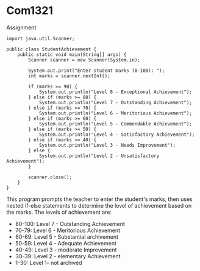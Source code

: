 # Com1321
Assignment

```
import java.util.Scanner;

public class StudentAchievement {
    public static void main(String[] args) {
        Scanner scanner = new Scanner(System.in);

        System.out.print("Enter student marks (0-100): ");
        int marks = scanner.nextInt();

        if (marks >= 90) {
            System.out.println("Level 8 - Exceptional Achievement");
        } else if (marks >= 80) {
            System.out.println("Level 7 - Outstanding Achievement");
        } else if (marks >= 70) {
            System.out.println("Level 6 - Meritorious Achievement");
        } else if (marks >= 60) {
            System.out.println("Level 5 - Commendable Achievement");
        } else if (marks >= 50) {
            System.out.println("Level 4 - Satisfactory Achievement");
        } else if (marks >= 40) {
            System.out.println("Level 3 - Needs Improvement");
        } else {
            System.out.println("Level 2 - Unsatisfactory Achievement");
        }

        scanner.close();
    }
}
```

This program prompts the teacher to enter the student's marks, then uses nested if-else statements to determine the level of achievement based on the marks. The levels of achievement are:

- 80-100: Level 7 - Outstanding Achievement
- 70-79: Level 6 - Meritorious Achievement
- 60-69: Level 5 - Substantial archivement 
- 50-59: Level 4 - Adequate Achievement
- 40-49: Level 3 - moderate Improvement
- 30-39: Level 2 - elementary Achievement
- 1-30:  Level 1- not archived 
